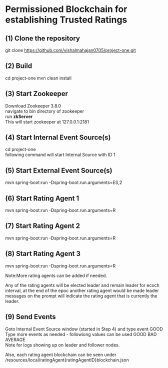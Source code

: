 # Permissioned Blockchain for establishing Trusted Ratings

## (1) Clone the repository
git clone https://github.com/vishalmahajan0705/project-one.git

## (2) Build
cd project-one
mvn clean install

## (3) Start Zookeeper
Download Zookeeper 3.8.0 <br>
navigate to bin directory of zookeeper <br>
run  **zkServer** <br>
This will start zookeeper at 127.0.0.1:2181

## (4) Start Internal Event Source(s)
cd project-one <br>
following command will start Internal Source with ID 1

## (5) Start External  Event Source(s)
mvn spring-boot:run -Dspring-boot.run.arguments=ES,2 


## (6) Start Rating Agent 1

mvn spring-boot:run -Dspring-boot.run.arguments=R

## (7) Start Rating Agent 2
mvn spring-boot:run -Dspring-boot.run.arguments=R


## (8) Start Rating Agent 3
mvn spring-boot:run -Dspring-boot.run.arguments=R <br>

Note:More rating agents can be added if needed. <br>

Any of the rating agents will be elected leader and remain leader for ecoch interval, at the end of the epoc another rating agent would be made leader
messages on the prompt will indicate the rating agent that is currently the leader.


## (9) Send Events
Goto Internal Event Source window (started in Step 4) and type event GOOD  <br>
Type more events as needed - followiong values can be used GOOD  BAD AVERAGE <br>
Note for logs showing up on leader and follower nodes. <br>

Also, each rating agent blockchain can be seen under /resources/local/ratingAgent{ratingAgentID}blockchain.json








